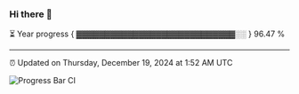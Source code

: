 ### Hi there 👋

⏳ Year progress { ▓▓▓▓▓▓▓▓▓▓▓▓▓▓▓▓▓▓▓▓▓▓▓▓▓▓▓▓░░ } 96.47 %

---

⏰ Updated on Thursday, December 19, 2024 at 1:52 AM UTC

![Progress Bar CI](https://github.com/arthurbuhl/arthurbuhl/workflows/Progress%20Bar%20CI/badge.svg)
